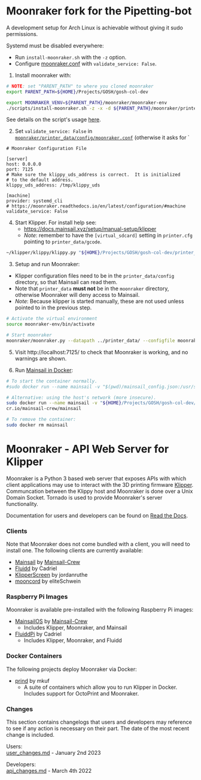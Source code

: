 # Moonraker fork for the Pipetting-bot

A development setup for Arch Linux is achievable without giving it sudo permissions.

Systemd must be disabled everywhere:

- Run `install-moonraker.sh` with the `-z` option.
- Configure [moonraker.conf](./printer_data/config/moonraker.conf) with `validate_service: False`.

1. Install moonraker with:

```bash
# NOTE: set "PARENT_PATH" to where you cloned moonraker
export PARENT_PATH=${HOME}/Projects/GOSH/gosh-col-dev

export MOONRAKER_VENV=${PARENT_PATH}/moonraker/moonraker-env
./scripts/install-moonraker.sh -z -x -d ${PARENT_PATH}/moonraker/printer_data
```

See details on the script's usage [here](https://moonraker.readthedocs.io/en/latest/installation/).

2. Set `validate_service: False` in [`moonraker/printer_data/config/moonraker.conf`](./printer_data/config/moonraker.conf) (otherwise it asks for `

```
# Moonraker Configuration File

[server]
host: 0.0.0.0
port: 7125
# Make sure the klippy_uds_address is correct.  It is initialized
# to the default address.
klippy_uds_address: /tmp/klippy_uds

[machine]
provider: systemd_cli
# https://moonraker.readthedocs.io/en/latest/configuration/#machine
validate_service: False

```

4. Start Klipper. For install help see:
    - https://docs.mainsail.xyz/setup/manual-setup/klipper
    - _Note_: remember to have the `[virtual_sdcard]` setting in `printer.cfg` pointing to `printer_data/gcode`.

```bash
~/klipper/klippy/klippy.py "${HOME}/Projects/GOSH/gosh-col-dev/printer_data/config/printer.cfg" -l /tmp/klippy.log -a /tmp/klippy_uds
```

3. Setup and run Moonraker:
  - Klipper configuration files need to be in the `printer_data/config` directory, so that Mainsail can read them.
  - Note that `printer_data` **must not** be in the `moonraker` directory, otherwise Moonraker will deny access to Mainsail.
  - _Note_: Because klipper is started manually, these are not used unless pointed to in the previous step.

```bash
# Activate the virtual environment
source moonraker-env/bin/activate

# Start moonraker
moonraker/moonraker.py --datapath ../printer_data/ --configfile moonraker.conf -n
```

5. Visit http://localhost:7125/ to check that Moonraker is working, and no warnings are shown.

6. Run [Mainsail in Docker](https://docs.mainsail.xyz/setup/docker):

```bash
# To start the container normally.
#sudo docker run --name mainsail -v "$(pwd)/mainsail_config.json:/usr/share/nginx/html/config.json" -p "8080:80" ghcr.io/mainsail-crew/mainsail 

# Alternative: using the host's network (more insecure).
sudo docker run --name mainsail -v "${HOME}/Projects/GOSH/gosh-col-dev/moonraker/mainsail_config.json:/usr/share/nginx/html/config.json" --net="host" gh  
cr.io/mainsail-crew/mainsail

# To remove the container:
sudo docker rm mainsail
```

#  Moonraker - API Web Server for Klipper

Moonraker is a Python 3 based web server that exposes APIs with which
client applications may use to interact with the 3D printing firmware
[Klipper](https://github.com/KevinOConnor/klipper). Communcation between
the Klippy host and Moonraker is done over a Unix Domain Socket.  Tornado
is used to provide Moonraker's server functionality.

Documentation for users and developers can be found on
[Read the Docs](https://moonraker.readthedocs.io/en/latest/).

### Clients

Note that Moonraker does not come bundled with a client, you will need to
install one.  The following clients are currently available:

- [Mainsail](https://github.com/mainsail-crew/mainsail) by [Mainsail-Crew](https://github.com/mainsail-crew)
- [Fluidd](https://github.com/fluidd-core/fluidd) by Cadriel
- [KlipperScreen](https://github.com/jordanruthe/KlipperScreen) by jordanruthe
- [mooncord](https://github.com/eliteSchwein/mooncord) by eliteSchwein

### Raspberry Pi Images

Moonraker is available pre-installed with the following Raspberry Pi images:

- [MainsailOS](https://github.com/mainsail-crew/MainsailOS) by [Mainsail-Crew](https://github.com/mainsail-crew)
  - Includes Klipper, Moonraker, and Mainsail
- [FluiddPi](https://github.com/fluidd-core/FluiddPi) by Cadriel
  - Includes Klipper, Moonraker, and Fluidd

### Docker Containers

The following projects deploy Moonraker via Docker:

- [prind](https://github.com/mkuf/prind) by mkuf
  - A suite of containers which allow you to run Klipper in
    Docker.  Includes support for OctoPrint and Moonraker.

### Changes

This section contains changelogs that users and developers may reference
to see if any action is necessary on their part.  The date of the most
recent change is included.

Users:\
[user_changes.md](https://moonraker.readthedocs.io/en/latest/user_changes/) - January 2nd 2023

Developers:\
[api_changes.md](https://moonraker.readthedocs.io/en/latest/api_changes/) - March 4th 2022
